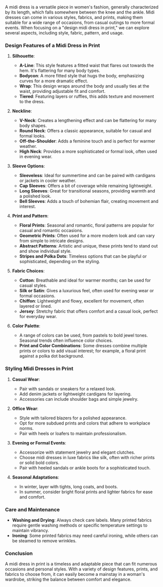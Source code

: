 A midi dress is a versatile piece in women's fashion, generally characterized by its length, which falls somewhere between the knee and the ankle. Midi dresses can come in various styles, fabrics, and prints, making them suitable for a wide range of occasions, from casual outings to more formal events. When focusing on a "design midi dress in print," we can explore several aspects, including style, fabric, pattern, and usage.

### Design Features of a Midi Dress in Print

1. **Silhouette**:
   - **A-Line**: This style features a fitted waist that flares out towards the hem. It's flattering for many body types.
   - **Bodycon**: A more fitted style that hugs the body, emphasizing curves for a more dramatic effect.
   - **Wrap**: This design wraps around the body and usually ties at the waist, providing adjustable fit and comfort.
   - **Tiered**: Featuring layers or ruffles, this adds texture and movement to the dress.

2. **Neckline**:
   - **V-Neck**: Creates a lengthening effect and can be flattering for many body shapes.
   - **Round Neck**: Offers a classic appearance, suitable for casual and formal looks.
   - **Off-the-Shoulder**: Adds a feminine touch and is perfect for warmer weather.
   - **High Neck**: Provides a more sophisticated or formal look, often used in evening wear.

3. **Sleeve Options**:
   - **Sleeveless**: Ideal for summertime and can be paired with cardigans or jackets in cooler weather.
   - **Cap Sleeves**: Offers a bit of coverage while remaining lightweight.
   - **Long Sleeves**: Great for transitional seasons, providing warmth and a polished look.
   - **Bell Sleeves**: Adds a touch of bohemian flair, creating movement and interest.

4. **Print and Pattern**:
   - **Floral Prints**: Seasonal and romantic, floral patterns are popular for casual and romantic occasions.
   - **Geometric Prints**: Often used for a more modern look and can vary from simple to intricate designs.
   - **Abstract Patterns**: Artistic and unique, these prints tend to stand out and show individual style.
   - **Stripes and Polka Dots**: Timeless options that can be playful or sophisticated, depending on the styling.

5. **Fabric Choices**:
   - **Cotton**: Breathable and ideal for warmer months; can be used for casual styles.
   - **Silk or Satin**: Gives a luxurious feel, often used for evening wear or formal occasions.
   - **Chiffon**: Lightweight and flowy, excellent for movement, often layered or lined.
   - **Jersey**: Stretchy fabric that offers comfort and a casual look, perfect for everyday wear.

6. **Color Palette**:
   - A range of colors can be used, from pastels to bold jewel tones. Seasonal trends often influence color choices.
   - **Print and Color Combinations**: Some dresses combine multiple prints or colors to add visual interest; for example, a floral print against a polka dot background.

### Styling Midi Dresses in Print

1. **Casual Wear**:
   - Pair with sandals or sneakers for a relaxed look.
   - Add denim jackets or lightweight cardigans for layering.
   - Accessories can include shoulder bags and simple jewelry.

2. **Office Wear**:
   - Style with tailored blazers for a polished appearance.
   - Opt for more subdued prints and colors that adhere to workplace norms.
   - Pair with heels or loafers to maintain professionalism.

3. **Evening or Formal Events**:
   - Accessorize with statement jewelry and elegant clutches.
   - Choose midi dresses in luxe fabrics like silk, often with richer prints or solid bold colors.
   - Pair with heeled sandals or ankle boots for a sophisticated touch.

4. **Seasonal Adaptations**:
   - In winter, layer with tights, long coats, and boots.
   - In summer, consider bright floral prints and lighter fabrics for ease and comfort.

### Care and Maintenance

- **Washing and Drying**: Always check care labels. Many printed fabrics require gentle washing methods or specific temperature settings to maintain vibrancy.
- **Ironing**: Some printed fabrics may need careful ironing, while others can be steamed to remove wrinkles.

### Conclusion

A midi dress in print is a timeless and adaptable piece that can fit numerous occasions and personal styles. With a variety of design features, prints, and fabrics to choose from, it can easily become a mainstay in a woman's wardrobe, striking the balance between comfort and elegance.
